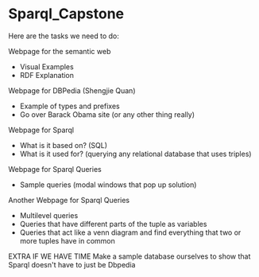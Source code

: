 # Sparql_Capstone

Here are the tasks we need to do: 

Webpage for the semantic web
- Visual Examples
- RDF Explanation 

Webpage for DBPedia (Shengjie Quan)
- Example of types and prefixes
- Go over Barack Obama site (or any other thing really)

Webpage for Sparql               
- What is it based on? (SQL)
- What is it used for? (querying any relational database that uses triples)

Webpage for Sparql Queries     
- Sample queries (modal windows that pop up solution)

Another Webpage for Sparql Queries
- Multilevel queries
- Queries that have different parts of the tuple as variables
- Queries that act like a venn diagram and find everything that two or more tuples have in common


EXTRA IF WE HAVE TIME
Make a sample database ourselves to show that Sparql doesn't have to just be Dbpedia

